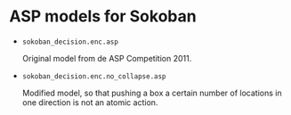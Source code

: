 # ASP models for Sokoban

- `sokoban_decision.enc.asp`

    Original model from de ASP Competition 2011.
    
- `sokoban_decision.enc.no_collapse.asp`

    Modified model, so that pushing a box a certain number of locations in one direction is not an atomic action.
